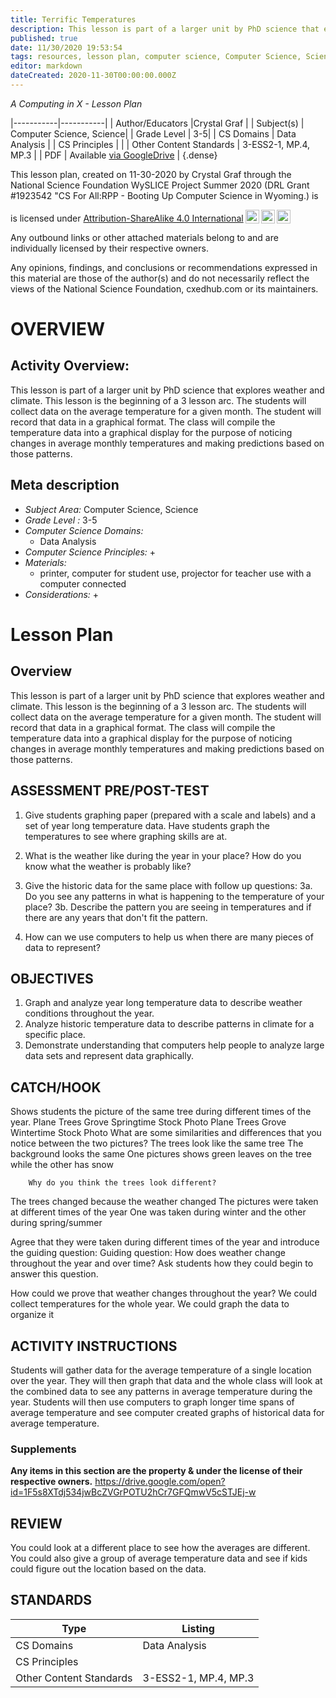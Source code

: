 ```yaml
---
title: Terrific Temperatures
description: This lesson is part of a larger unit by PhD science that explores weather and climate. This lesson is the beginning of a 3 lesson arc. The students will collect data on the average temperature for a given month. The student will record that data in a graphical format. The class will compile the temperature data into a graphical display for the purpose of noticing changes in average monthly temperatures and making predictions based on those patterns.
published: true
date: 11/30/2020 19:53:54
tags: resources, lesson plan, computer science, Computer Science, Science 
editor: markdown
dateCreated: 2020-11-30T00:00:00.000Z
---
```

*A Computing in X - Lesson Plan*

|-----------|-----------|
| Author/Educators |Crystal Graf |
| Subject(s) | Computer Science, Science|
| Grade Level | 3-5|
| CS Domains | Data Analysis |
| CS Principles |  |
| Other Content Standards | 3-ESS2-1, MP.4, MP.3 | 
| PDF | Available [via GoogleDrive](https://drive.google.com/open?id=1VaI5fcNgdhGUCUOGYCiN_aq-2xx3u6We) |
{.dense}






This lesson plan, created on 11-30-2020 by Crystal Graf through the National Science Foundation WySLICE Project Summer 2020 (DRL Grant #1923542 "CS For All:RPP - Booting Up Computer Science in Wyoming.) is  <p xmlns:cc="http://creativecommons.org/ns#" >  is licensed under <a href="http://creativecommons.org/licenses/by-sa/4.0/?ref=chooser-v1" target="_blank" rel="license noopener noreferrer" style="display:inline-block;">Attribution-ShareAlike 4.0 International<img style="height:22px!important;margin-left:3px;vertical-align:text-bottom;" src="https://mirrors.creativecommons.org/presskit/icons/cc.svg?ref=chooser-v1"><img style="height:22px!important;margin-left:3px;vertical-align:text-bottom;" src="https://mirrors.creativecommons.org/presskit/icons/by.svg?ref=chooser-v1"><img style="height:22px!important;margin-left:3px;vertical-align:text-bottom;" src="https://mirrors.creativecommons.org/presskit/icons/sa.svg?ref=chooser-v1"></a></p>


Any outbound links or other attached materials belong to and are individually licensed by their respective owners. 


Any opinions, findings, and conclusions or recommendations expressed in this material are those of the author(s) and do not necessarily reflect the views of the National Science Foundation, cxedhub.com or its maintainers.


# OVERVIEW
## Activity Overview:  
This lesson is part of a larger unit by PhD science that explores weather and climate. This lesson is the beginning of a 3 lesson arc. The students will collect data on the average temperature for a given month. The student will record that data in a graphical format. The class will compile the temperature data into a graphical display for the purpose of noticing changes in average monthly temperatures and making predictions based on those patterns.
## Meta description
+ *Subject Area:* Computer Science, Science 
+ *Grade Level :* 3-5 
+ *Computer Science Domains:*
   + Data Analysis
+ *Computer Science Principles:*
   + 
+ *Materials:* 
   + printer, computer for student use, projector for teacher use with a computer connected
+ *Considerations:*
   + 


# Lesson Plan
## Overview
This lesson is part of a larger unit by PhD science that explores weather and climate. This lesson is the beginning of a 3 lesson arc. The students will collect data on the average temperature for a given month. The student will record that data in a graphical format. The class will compile the temperature data into a graphical display for the purpose of noticing changes in average monthly temperatures and making predictions based on those patterns.
## ASSESSMENT PRE/POST-TEST
1. Give students graphing paper (prepared with a scale and labels) and a set of year long temperature data. Have students graph the temperatures to see where graphing skills are at. 


2. What is the weather like during the year in your place? How do you know what the weather is probably like?


3. Give the historic data for the same place with follow up questions:
3a. Do you see any patterns in what is happening to the temperature of your place?
3b. Describe the pattern you are seeing in temperatures and if there are any years that don't fit the pattern.


4. How can we use computers to help us when there are many pieces of data to represent?
## OBJECTIVES
1. Graph and analyze year long temperature data to describe weather conditions throughout the year.
2. Analyze historic temperature data to describe patterns in climate for a specific place.
3. Demonstrate understanding that computers help people to analyze large data sets and represent data graphically.


## CATCH/HOOK
Shows students the picture of the same tree during different times of the year.
 Plane Trees Grove Springtime Stock Photo
Plane Trees Grove Wintertime Stock Photo
        What are some similarities and differences that you notice between the two pictures?
The trees look like the same tree
The background looks the same
One pictures shows green leaves on the tree while the other has snow


        Why do you think the trees look different?
The trees changed because the weather changed
The pictures were taken at different times of the year
One was taken during winter and the other during spring/summer


Agree that they were taken during different times of the year and introduce the guiding question: Guiding question: How does weather change throughout the year and over time? Ask students how they could begin to answer this question.


How could we prove that weather changes throughout the year?
We could collect temperatures for the whole year.
We could graph the data to organize it


## ACTIVITY INSTRUCTIONS
Students will gather data for the average temperature of a single location over the year. They will then graph that data and the whole class will look at the combined data to see any patterns in average temperature during the year. Students will then use computers to graph longer time spans of average temperature and see computer created graphs of historical data for average temperature.


### Supplements
**Any items in this section are the property & under the license of their respective owners.**
https://drive.google.com/open?id=1F5s8XTdj534jwBcZVGrPOTU2hCr7GFQmwV5cSTJEj-w




## REVIEW
You could look at a different place to see how the averages are different. You could also give a group of average temperature data and see if kids could figure out the location based on the data.
## STANDARDS        
| Type | Listing | 
|-----------|-----------|
| CS Domains  | Data Analysis|
| CS Principles   | |
| Other Content Standards | 3-ESS2-1, MP.4, MP.3  |